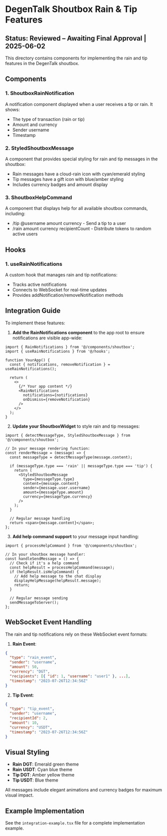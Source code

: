 # DegenTalk Shoutbox Rain & Tip Features

## Status: Reviewed – Awaiting Final Approval | 2025-06-02

This directory contains components for implementing the rain and tip features in the DegenTalk shoutbox.

## Components

### 1. ShoutboxRainNotification
A notification component displayed when a user receives a tip or rain. It shows:
- The type of transaction (rain or tip)
- Amount and currency
- Sender username
- Timestamp

### 2. StyledShoutboxMessage
A component that provides special styling for rain and tip messages in the shoutbox:
- Rain messages have a cloud-rain icon with cyan/emerald styling
- Tip messages have a gift icon with blue/amber styling
- Includes currency badges and amount display

### 3. ShoutboxHelpCommand
A component that displays help for all available shoutbox commands, including:
- /tip @username amount currency - Send a tip to a user
- /rain amount currency recipientCount - Distribute tokens to random active users

## Hooks

### 1. useRainNotifications
A custom hook that manages rain and tip notifications:
- Tracks active notifications
- Connects to WebSocket for real-time updates
- Provides addNotification/removeNotification methods

## Integration Guide

To implement these features:

1. **Add the RainNotifications component** to the app root to ensure notifications are visible app-wide:
```tsx
import { RainNotifications } from '@/components/shoutbox';
import { useRainNotifications } from '@/hooks';

function YourApp() {
  const { notifications, removeNotification } = useRainNotifications();
  
  return (
    <>
      {/* Your app content */}
      <RainNotifications 
        notifications={notifications} 
        onDismiss={removeNotification} 
      />
    </>
  );
}
```

2. **Update your ShoutboxWidget** to style rain and tip messages:
```tsx
import { detectMessageType, StyledShoutboxMessage } from '@/components/shoutbox';

// In your message rendering function:
const renderMessage = (message) => {
  const messageType = detectMessageType(message.content);
  
  if (messageType.type === 'rain' || messageType.type === 'tip') {
    return (
      <StyledShoutboxMessage
        type={messageType.type}
        content={message.content}
        sender={message.user.username}
        amount={messageType.amount}
        currency={messageType.currency}
      />
    );
  }
  
  // Regular message handling
  return <span>{message.content}</span>;
};
```

3. **Add help command support** to your message input handling:
```tsx
import { processHelpCommand } from '@/components/shoutbox';

// In your shoutbox message handler:
const handleSendMessage = () => {
  // Check if it's a help command
  const helpResult = processHelpCommand(message);
  if (helpResult.isHelpCommand) {
    // Add help message to the chat display
    displayHelpMessage(helpResult.message);
    return;
  }
  
  // Regular message sending
  sendMessageToServer();
};
```

## WebSocket Event Handling

The rain and tip notifications rely on these WebSocket event formats:

1. **Rain Event**:
```json
{
  "type": "rain_event",
  "sender": "username",
  "amount": 50,
  "currency": "DGT",
  "recipients": [{ "id": 1, "username": "user1" }, ...],
  "timestamp": "2023-07-26T12:34:56Z"
}
```

2. **Tip Event**:
```json
{
  "type": "tip_event",
  "sender": "username",
  "recipientId": 2,
  "amount": 10,
  "currency": "USDT",
  "timestamp": "2023-07-26T12:34:56Z"
}
```

## Visual Styling

- **Rain DGT**: Emerald green theme
- **Rain USDT**: Cyan blue theme
- **Tip DGT**: Amber yellow theme
- **Tip USDT**: Blue theme

All messages include elegant animations and currency badges for maximum visual impact.

## Example Implementation

See the `integration-example.tsx` file for a complete implementation example.

